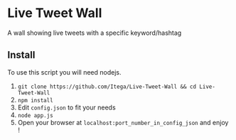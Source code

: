 # Live Tweet Wall
A wall showing live tweets with a specific keyword/hashtag


## Install
To use this script you will need nodejs.
 1. `git clone https://github.com/Itega/Live-Tweet-Wall && cd Live-Tweet-Wall`
 2. `npm install`
 3. Edit `config.json` to fit your needs
 4. `node app.js`
 5. Open your browser at `localhost:port_number_in_config_json` and enjoy !

